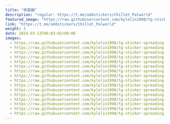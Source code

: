 ```yaml
---
title: "疾旋鼬"
description: "regular: https://t.me/addstickers/Chillet_Palworld"
featured_image: "https://raw.githubusercontent.com/kylelin1998/tg-sticker-spreading-worldwide-images/main/img/b33ea73e-af88-47aa-bf0d-5f169f206489.jpg"
link: "https://t.me/addstickers/Chillet_Palworld"
weight: 3
date: 2024-03-13T08:03:02+08:00
images:
  - https://raw.githubusercontent.com/kylelin1998/tg-sticker-spreading-worldwide-images/main/img/b33ea73e-af88-47aa-bf0d-5f169f206489.jpg
  - https://raw.githubusercontent.com/kylelin1998/tg-sticker-spreading-worldwide-images/main/img/50d119a6-818a-49e5-a8be-9184088be394.jpg
  - https://raw.githubusercontent.com/kylelin1998/tg-sticker-spreading-worldwide-images/main/img/e660a49b-3b8a-4d3c-8466-224bad0cb563.jpg
  - https://raw.githubusercontent.com/kylelin1998/tg-sticker-spreading-worldwide-images/main/img/39de5551-852d-4452-b479-75d6abba2b01.jpg
  - https://raw.githubusercontent.com/kylelin1998/tg-sticker-spreading-worldwide-images/main/img/5fae6528-5dfe-435c-bfb6-2400c38b300a.jpg
  - https://raw.githubusercontent.com/kylelin1998/tg-sticker-spreading-worldwide-images/main/img/8cc6b0d9-3ff1-4877-8e1d-0337c9b1cd28.jpg
  - https://raw.githubusercontent.com/kylelin1998/tg-sticker-spreading-worldwide-images/main/img/72d4b2f7-2bce-45cb-a7ef-4514ae211b12.jpg
  - https://raw.githubusercontent.com/kylelin1998/tg-sticker-spreading-worldwide-images/main/img/10331571-6929-4fbc-b7aa-ee107e66caa7.jpg
  - https://raw.githubusercontent.com/kylelin1998/tg-sticker-spreading-worldwide-images/main/img/bd7126c7-d121-4b8b-9fd0-558c5aa5db98.jpg
  - https://raw.githubusercontent.com/kylelin1998/tg-sticker-spreading-worldwide-images/main/img/1272160c-6047-4f99-b6f1-7644cebae224.jpg
  - https://raw.githubusercontent.com/kylelin1998/tg-sticker-spreading-worldwide-images/main/img/92e92050-d398-4f7b-b6cd-f83be9d618a3.jpg
  - https://raw.githubusercontent.com/kylelin1998/tg-sticker-spreading-worldwide-images/main/img/37e846c1-f047-40e9-b488-01ff28064bfe.jpg
  - https://raw.githubusercontent.com/kylelin1998/tg-sticker-spreading-worldwide-images/main/img/cec1055d-f002-4489-8306-eb12529f4b8c.jpg
  - https://raw.githubusercontent.com/kylelin1998/tg-sticker-spreading-worldwide-images/main/img/6b1a9b60-1b71-41f1-a485-82c1b34bc924.jpg
  - https://raw.githubusercontent.com/kylelin1998/tg-sticker-spreading-worldwide-images/main/img/173b4220-7989-4b0b-8e43-da8a1e162cb5.jpg
  - https://raw.githubusercontent.com/kylelin1998/tg-sticker-spreading-worldwide-images/main/img/51965650-71f1-43a2-8138-9ae178e4c274.jpg
---
```

